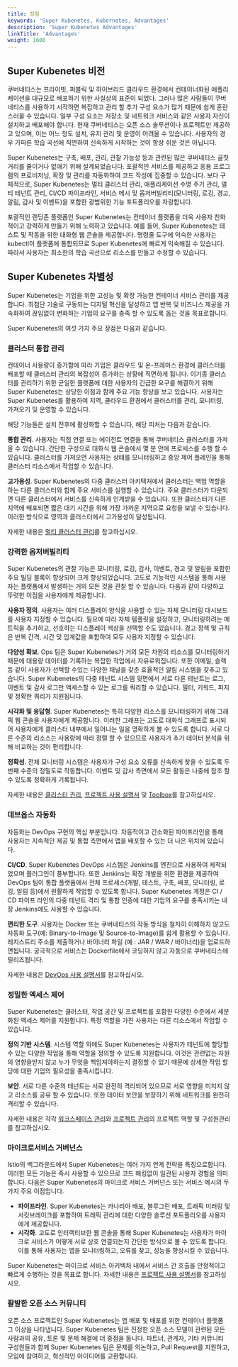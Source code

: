 ```yaml
---
title: 장점
keywords: 'Super Kubenetes, Kubernetes, Advantages'
description: 'Super Kubenetes Advantages'
linkTitle: 'Advantages'
weight: 1600
---
```


## Super Kubenetes 비전

쿠버네티스는 프라이빗, 퍼블릭 및 하이브리드 클라우드 환경에서 컨테이너화된 애플리케이션을 대규모로 배포하기 위한 사실상의 표준이 되었다. 그러나 많은 사람들이 쿠버네티스를 사용하기 시작하면 복잡하고 관리 할 추가 구성 요소가 많기 때문에 쉽게 혼란 스러울 수 있습니다. 일부 구성 요소는 저장소 및 네트워크 서비스와 같은 사용자 자신이 설치하고 배포해야 합니다. 현재 쿠버네티스는 오픈 소스 솔루션이나 프로젝트만 제공하고 있으며, 이는 어느 정도 설치, 유지 관리 및 운영이 어려울 수 있습니다. 사용자의 경우 가파른 학습 곡선에 직면하여 신속하게 시작하는 것이 항상 쉬운 것은 아닙니다.

Super Kubenetes는 구축, 배포, 관리, 관찰 가능성 등과 관련된 많은 쿠버네티스 골칫거리를 줄이거나 없애기 위해 설계되었습니다. 포괄적인 서비스를 제공하고 응용 프로그램의 프로비저닝, 확장 및 관리를 자동화하여 코드 작성에 집중할 수 있습니다. 보다 구체적으로, Super Kubenetes는 멀티 클러스터 관리, 애플리케이션 수명 주기 관리, 멀티 테넌트 관리, CI/CD 파이프라인, 서비스 메시 및 옵저버빌리티(모니터링, 로깅, 경고, 알림, 감사 및 이벤트)을 포함한 광범위한 기능 포트폴리오를 자랑합니다.

포괄적인 랜딩존 플랫폼인 Super Kubenetes는 컨테이너 플랫폼을 더욱 사용자 친화적이고 강력하게 만들기 위해 노력하고 있습니다. 예를 들어, Super Kubenetes는 테스트 및 작동을 위한 대화형 웹 콘솔을 제공합니다. 명령줄 도구에 익숙한 사용자는 kubectl이 플랫폼에 통합되므로 Super Kubenetes에 빠르게 익숙해질 수 있습니다. 따라서 사용자는 최소한의 학습 곡선으로 리소스를 만들고 수정할 수 있습니다.

## Super Kubenetes 차별성

Super Kubenetes는 기업을 위한 고성능 및 확장 가능한 컨테이너 서비스 관리를 제공합니다. 최첨단 기술로 구동되는 디지털 혁신을 달성하고 앱 반복 및 비즈니스 제공을 가속화하여 끊임없이 변화하는 기업의 요구를 충족 할 수 있도록 돕는 것을 목표로합니다.

Super Kubenetes의 여섯 가지 주요 장점은 다음과 같습니다.

### 클러스터 통합 관리

컨테이너 사용량이 증가함에 따라 기업은 클라우드 및 온-프레미스 환경에 클러스터를 배포할 때 클러스터 관리의 복잡성이 증가하는 상황에 직면하게 됩니다. 이기종 클러스터를 관리하기 위한 균일한 플랫폼에 대한 사용자의 긴급한 요구를 해결하기 위해 Super Kubenetes는 상당한 이점과 함께 주요 기능 향상을 보고 있습니다. 사용자는 Super Kubenetes를 활용하여 지역, 클라우드 환경에서 클러스터를 관리, 모니터링, 가져오기 및 운영할 수 있습니다.

해당 기능들은 설치 전후에 활성화할 수 있습니다, 해당 피처는 다음과 같습니다.

**통합 관리**. 사용자는 직접 연결 또는 에이전트 연결을 통해 쿠버네티스 클러스터를 가져올 수 있습니다. 간단한 구성으로 대화식 웹 콘솔에서 몇 분 안에 프로세스를 수행 할 수 있습니다. 클러스터를 가져오면 사용자는 상태를 모니터링하고 중앙 제어 플레인을 통해 클러스터 리소스에서 작업할 수 있습니다.

**고가용성**. Super Kubenetes의 다중 클러스터 아키텍처에서 클러스터는 백업 역할을 하는 다른 클러스터와 함께 주요 서비스를 실행할 수 있습니다. 주요 클러스터가 다운되면 다른 클러스터에서 서비스를 신속하게 인계받을 수 있습니다. 또한 클러스터가 다른 지역에 배포되면 짧은 대기 시간을 위해 가장 가까운 지역으로 요청을 보낼 수 있습니다. 이러한 방식으로 영역과 클러스터에서 고가용성이 달성됩니다.

자세한 내용은 [멀티 클러스터 관리](../../multicluster-management/)를 참고하십시오.

### 강력한 옵저버빌리티

Super Kubenetes의 관찰 기능은 모니터링, 로깅, 감사, 이벤트, 경고 및 알림을 포함한 주요 빌딩 블록이 향상되어 크게 향상되었습니다. 고도로 기능적인 시스템을 통해 사용자는 플랫폼에서 발생하는 거의 모든 것을 관찰 할 수 있습니다. 다음과 같이 다양하고 뚜렷한 이점을 사용자에게 제공합니다.

**사용자 정의**. 사용자는 여러 디스플레이 양식을 사용할 수 있는 자체 모니터링 대시보드를 사용자 지정할 수 있습니다. 필요에 따라 자체 템플릿을 설정하고, 모니터링하려는 메트릭을 추가하고, 선호하는 디스플레이 색상을 선택할 수도 있습니다. 경고 정책 및 규칙은 반복 간격, 시간 및 임계값을 포함하여 모두 사용자 지정할 수 있습니다.

**다양성 확보**. Ops 팀은 Super Kubenetes가 거의 모든 차원의 리소스를 모니터링하기 때문에 대용량 데이터를 기록하는 복잡한 작업에서 자유로워집니다. 또한 이메일, 슬랙 등 같이 사용자가 선택할 수있는 다양한 채널을 갖춘 효율적인 알림 시스템을 갖추고 있습니다. Super Kubenetes의 다중 테넌트 시스템 뒷면에서 서로 다른 테넌트는 로그, 이벤트 및 감사 로그만 액세스할 수 있는 로그를 쿼리할 수 있습니다. 필터, 키워드, 퍼지 및 정확한 쿼리가 지원됩니다.

**시각화 및 응답형**. Super Kubenetes는 특히 다양한 리소스를 모니터링하기 위해 그래픽 웹 콘솔을 사용자에게 제공합니다. 이러한 그래프는 고도로 대화식 그래프로 표시되어 사용자에게 클러스터 내부에서 일어나는 일을 명확하게 볼 수 있도록 합니다. 서로 다른 수준의 리소스는 사용량에 따라 정렬 할 수 있으므로 사용자가 추가 데이터 분석을 위해 비교하는 것이 편리합니다.

**정확성**. 전체 모니터링 시스템은 사용자가 구성 요소 오류를 신속하게 찾을 수 있도록 두 번째 수준의 정밀도로 작동합니다. 이벤트 및 감사 측면에서 모든 활동은 나중에 참조 할 수 있도록 정확하게 기록됩니다.

자세한 내용은 [클리스터 관리](../../cluster-administration/), [프로젝트 사용 설명서](../../project-user-guide/) 및 [Toolbox](../../toolbox/)를 참고하십시오.

### 데브옵스 자동화

자동화는 DevOps 구현의 핵심 부분입니다. 자동적이고 간소화된 파이프라인을 통해 사용자는 지속적인 제공 및 통합 측면에서 앱을 배포할 수 있는 더 나은 위치에 있습니다.

**CI/CD**. Super Kubenetes DevOps 시스템은 Jenkins를 엔진으로 사용하여 제작되었으며 플러그인이 풍부합니다. 또한 Jenkins는 확장 개발을 위한 환경을 제공하여 DevOps 팀이 통합 플랫폼에서 전체 프로세스(개발, 테스트, 구축, 배포, 모니터링, 로깅, 알림 등)에서 원활하게 작업할 수 있도록 합니다. Super Kubenetes 계정은 CI / CD 파이프 라인의 다중 테넌트 격리 및 통합 인증에 대한 기업의 요구를 충족시키는 내장 Jenkins에도 사용할 수 있습니다.

**편리한 도구**. 사용자는 Docker 또는 쿠버네티스의 작동 방식을 철저히 이해하지 않고도 자동화 도구(예: Binary-to-Image 및 Source-to-Image)를 쉽게 활용할 수 있습니다. 레지스트리 주소를 제출하거나 바이너리 파일 (예 : JAR / WAR / 바이너리)을 업로드하면됩니다. 궁극적으로 서비스는 Dockerfile에서 코딩하지 않고 자동으로 쿠버네티스에 릴리즈됩니다.

자세한 내용은 [DevOps 사용 설명서](../../devops-user-guide/)를 참고하십시오.

### 정밀한 엑세스 제어

Super Kubenetes는 클러스터, 작업 공간 및 프로젝트를 포함한 다양한 수준에서 세분화된 액세스 제어를 지원합니다. 특정 역할을 가진 사용자는 다른 리소스에서 작업할 수 있습니다.

**정의 기반 시스템**. 시스템 역할 외에도 Super Kubenetes는 사용자가 테넌트에 할당할 수 있는 다양한 작업을 통해 역할을 정의할 수 있도록 지원합니다. 이것은 관련없는 자원의 영향을받지 않고 누가 무엇을 책임져야하는지 결정할 수 있기 때문에 상세한 작업 할당에 대한 기업의 필요성을 충족시킵니다.

**보안**. 서로 다른 수준의 테넌트는 서로 완전히 격리되어 있으므로 서로 영향을 미치지 않고 리소스를 공유 할 수 있습니다. 또한 데이터 보안을 보장하기 위해 네트워크를 완전히 격리할 수 있습니다.

자세한 내용은 각각 [워크스페이스 관리](../../workspace-administration/role-and-member-management/)와 [프로젝트 관리](../../project-administration/role-and-member-management/)의 프로젝트 역할 및 구성원관리를 참고하십시오.

### 마이크로서비스 거버넌스

Istio의 백그라운드에서 Super Kubenetes는 여러 가지 연계 전략을 특징으로합니다. 이러한 모든 기능은 즉시 사용할 수 있으므로 코드 해킹없이 일관된 사용자 경험을 의미합니다. 다음은 Super Kubenetes의 마이크로 서비스 거버넌스 또는 서비스 메시의 두 가지 주요 이점입니다.

- **파이프라인**. Super Kubenetes는 카나리아 배포, 블루그린 배포, 트래픽 미러링 및 서킷브레이크를 포함하여 트래픽 관리에 대한 다양한 솔루션 포트폴리오를 사용자에게 제공합니다.
- **시각화**. 고도로 인터랙티브한 웹 콘솔을 통해 Super Kubenetes는 사용자가 마이크로 서비스가 어떻게 서로 상호 연결되는지 간단한 방식으로 볼 수 있도록 합니다. 이를 통해 사용자는 앱을 모니터링하고, 오류를 찾고, 성능을 향상시킬 수 있습니다.

Super Kubenetes는 마이크로 서비스 아키텍처 내에서 서비스 간 호출을 안정적이고 빠르게 수행하는 것을 목표로 합니다. 자세한 내용은 [프로젝트 사용 설명서](../../project-user-guide/)를 참고하십시오.

### 활발한 오픈 소스 커뮤니티

<p>
	오픈 소스 프로젝트인 Super Kubenetes는 앱 배포 및 배포를 위한 컨테이너 플랫폼 그 이상을 나타냅니다. Super Kubenetes 팀은 진정한 오픈 소스 모델이 관련된 모든 사람과의 공유, 토론 및 문제 해결에 더 중점을 둡니다. 파트너, 관계자, 기타 커뮤니티 구성원들과 함께 Super Kubenetes 팀은 문제를 의논하고, Pull Request를 지원하고, 모임에 참여하고, 혁신적인 아이디어를 교환합니다.
</p>
